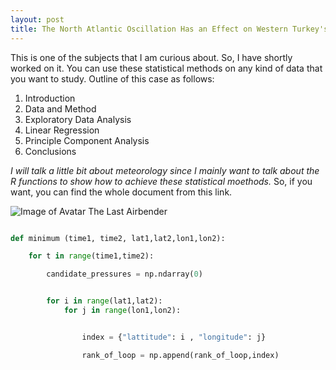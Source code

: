 ```yaml
---
layout: post
title: The North Atlantic Oscillation Has an Effect on Western Turkey's Precipitation Pattern
---
```


This is one of the subjects that I am curious about. So, I have shortly worked on it. You can use these statistical methods on any kind of data that you want to study. Outline of this case as follows:

1. Introduction
2. Data and Method
3. Exploratory Data Analysis
4. Linear Regression
5. Principle Component Analysis
6. Conclusions

*I will talk a little bit about meteorology since I mainly want to talk about the R functions to show how to achieve these statistical moethods.* So, if you want, you can find the whole document from this link.

![Image of Avatar The Last Airbender]()



```python

def minimum (time1, time2, lat1,lat2,lon1,lon2):

    for t in range(time1,time2):

        candidate_pressures = np.ndarray(0)


        for i in range(lat1,lat2):
            for j in range(lon1,lon2):


                index = {"lattitude": i , "longitude": j}

                rank_of_loop = np.append(rank_of_loop,index)


```





















